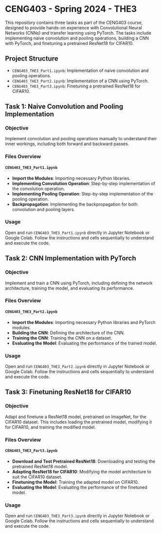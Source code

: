 # CENG403 - Spring 2024 - THE3

This repository contains three tasks as part of the CENG403 course, designed to provide hands-on experience with Convolutional Neural Networks (CNNs) and transfer learning using PyTorch. The tasks include implementing naive convolution and pooling operations, building a CNN with PyTorch, and finetuning a pretrained ResNet18 for CIFAR10.

## Project Structure

- `CENG403_THE3_Part1.ipynb`: Implementation of naive convolution and pooling operations.
- `CENG403_THE3_Part2.ipynb`: Implementation of a CNN using PyTorch.
- `CENG403_THE3_Part3.ipynb`: Finetuning a pretrained ResNet18 for CIFAR10.

## Task 1: Naive Convolution and Pooling Implementation

### Objective

Implement convolution and pooling operations manually to understand their inner workings, including both forward and backward passes.

### Files Overview

#### `CENG403_THE3_Part1.ipynb`

- **Import the Modules**: Importing necessary Python libraries.
- **Implementing Convolution Operation**: Step-by-step implementation of the convolution operation.
- **Implementing Pooling Operation**: Step-by-step implementation of the pooling operation.
- **Backpropagation**: Implementing the backpropagation for both convolution and pooling layers.

### Usage

Open and run `CENG403_THE3_Part1.ipynb` directly in Jupyter Notebook or Google Colab. Follow the instructions and cells sequentially to understand and execute the code.

## Task 2: CNN Implementation with PyTorch

### Objective

Implement and train a CNN using PyTorch, including defining the network architecture, training the model, and evaluating its performance.

### Files Overview

#### `CENG403_THE3_Part2.ipynb`

- **Import the Modules**: Importing necessary Python libraries and PyTorch modules.
- **Building the CNN**: Defining the architecture of the CNN.
- **Training the CNN**: Training the CNN on a dataset.
- **Evaluating the Model**: Evaluating the performance of the trained model.

### Usage

Open and run `CENG403_THE3_Part2.ipynb` directly in Jupyter Notebook or Google Colab. Follow the instructions and cells sequentially to understand and execute the code.

## Task 3: Finetuning ResNet18 for CIFAR10

### Objective

Adapt and finetune a ResNet18 model, pretrained on ImageNet, for the CIFAR10 dataset. This includes loading the pretrained model, modifying it for CIFAR10, and training the modified model.

### Files Overview

#### `CENG403_THE3_Part3.ipynb`

- **Download and Test Pretrained ResNet18**: Downloading and testing the pretrained ResNet18 model.
- **Adapting ResNet18 for CIFAR10**: Modifying the model architecture to suit the CIFAR10 dataset.
- **Finetuning the Model**: Training the adapted model on CIFAR10.
- **Evaluating the Model**: Evaluating the performance of the finetuned model.

### Usage

Open and run `CENG403_THE3_Part3.ipynb` directly in Jupyter Notebook or Google Colab. Follow the instructions and cells sequentially to understand and execute the code.
